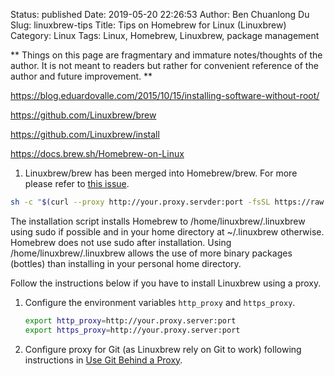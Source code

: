 Status: published
Date: 2019-05-20 22:26:53
Author: Ben Chuanlong Du
Slug: linuxbrew-tips
Title: Tips on Homebrew for Linux (Linuxbrew)
Category: Linux
Tags: Linux, Homebrew, Linuxbrew, package management

**
Things on this page are
fragmentary and immature notes/thoughts of the author.
It is not meant to readers
but rather for convenient reference of the author and future improvement.
**

https://blog.eduardovalle.com/2015/10/15/installing-software-without-root/

https://github.com/Linuxbrew/brew

https://github.com/Linuxbrew/install

https://docs.brew.sh/Homebrew-on-Linux

1. Linuxbrew/brew has been merged into Homebrew/brew.
  For more please refer to [this issue](https://github.com/Linuxbrew/brew/issues/1).

```Bash
sh -c "$(curl --proxy http://your.proxy.servder:port -fsSL https://raw.githubusercontent.com/Linuxbrew/install/master/install.sh)"
```
The installation script installs Homebrew to /home/linuxbrew/.linuxbrew using sudo if possible 
and in your home directory at ~/.linuxbrew otherwise. 
Homebrew does not use sudo after installation. 
Using /home/linuxbrew/.linuxbrew allows the use of more binary packages (bottles) 
than installing in your personal home directory.

Follow the instructions below if you have to install Linuxbrew using a proxy.

1. Configure the environment variables `http_proxy` and `https_proxy`.
    ```Bash
    export http_proxy=http://your.proxy.server:port
    export https_proxy=http://your.proxy.server:port
    ```
2. Configure proxy for Git (as Linuxbrew rely on Git to work) following instructions in
  [Use Git Behind a Proxy](http://www.legendu.net/en/blog/use-git-behind-a-proxy/).

